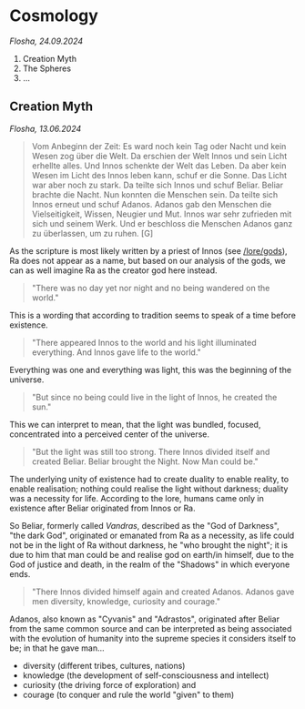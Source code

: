 # Cosmology

*Flosha, 24.09.2024*

1. Creation Myth
2. The Spheres
3. ...


## Creation Myth

*Flosha, 13.06.2024*

> Vom Anbeginn der Zeit: Es ward noch kein Tag oder Nacht und kein Wesen zog über die Welt. Da erschien der Welt Innos und sein Licht erhellte alles. Und Innos schenkte der Welt das Leben. Da aber kein Wesen im Licht des Innos leben kann, schuf er die Sonne. Das Licht war aber noch zu stark. Da teilte sich Innos und schuf Beliar. Beliar brachte die Nacht. Nun konnten die Menschen sein. Da teilte sich Innos erneut und schuf Adanos. Adanos gab den Menschen die Vielseitigkeit, Wissen, Neugier und Mut. Innos war sehr zufrieden mit sich und seinem Werk. 
> Und er beschloss die Menschen Adanos ganz zu überlassen, um zu ruhen. [G] 

As the scripture is most likely written by a priest of Innos (see [/lore/gods](/lore/gods)), Ra does not appear as a name, but based on our analysis of the gods, we can as well imagine Ra as the creator god here instead. 

> "There was no day yet nor night and no being wandered on the world."

This is a wording that according to tradition seems to speak of a time before existence. 

> "There appeared Innos to the world and his light illuminated everything. And Innos gave life to the world."

Everything was one and everything was light, this was the beginning of the universe. 

> "But since no being could live in the light of Innos, he created the sun." 

This we can interpret to mean, that the light was bundled, focused, concentrated into a perceived center of the universe. 
 
> "But the light was still too strong. There Innos divided itself and created Beliar. Beliar brought the Night. Now Man could be." 

The underlying unity of existence had to create duality to enable reality, to enable realisation; nothing could realise the light without darkness; duality was a necessity for life. According to the lore, humans came only in existence after Beliar originated from Innos or Ra. 

So Beliar, formerly called *Vandras*, described as the "God of Darkness", "the dark God", originated or emanated from Ra as a necessity, as life could not be in the light of Ra without darkness, he "who brought the night"; it is due to him that man could be and realise god on earth/in himself, due to the God of justice and death, in the realm of the "Shadows" in which everyone ends.

> "There Innos divided himself again and created Adanos. Adanos gave men diversity, knowledge, curiosity and courage."

Adanos, also known as "Cyvanis" and "Adrastos", originated after Beliar from the same common source and can be interpreted as being associated with the evolution of humanity into the supreme species it considers itself to be; in that he gave man... 
* diversity (different tribes, cultures, nations)
* knowledge (the development of self-consciousness and intellect)
* curiosity (the driving force of exploration) and
* courage (to conquer and rule the world "given" to them) 

